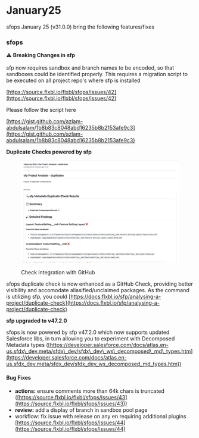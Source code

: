 # January25

sfops January 25 (v31.0.0) bring the following features/fixes

### sfops

:warning: **Breaking Changes in sfp** \
\
sfp now requires sandbox and branch names to be encoded, so that sandboxes could be identified properly. This requires a migration script to be executed on all project repo's where sfp is  installed

[https://source.flxbl.io/flxbl/sfops/issues/42](https://source.flxbl.io/flxbl/sfops/issues/42)

Please follow the script here

[https://gist.github.com/azlam-abdulsalam/1b8b83c8048abd16235b8b2153afe9c3](https://gist.github.com/azlam-abdulsalam/1b8b83c8048abd16235b8b2153afe9c3)



**Duplicate Checks powered by sfp**

<figure><img src="../.gitbook/assets/CleanShot 2025-02-05 at 23.19.42@2x.png" alt=""><figcaption><p>Check integration with GitHub</p></figcaption></figure>

sfops duplicate check is now enhanced as a GitHub Check, providing better visibility and accomodate aliasified/unclaimed packages.  As the command is utilizing sfp, you could [https://docs.flxbl.io/sfp/analysing-a-project/duplicate-check](https://docs.flxbl.io/sfp/analysing-a-project/duplicate-check)

**sfp upgraded to v47.2.0**

sfops is now powered by sfp v47.2.0 which now supports updated Salesforce libs, in turn allowing you to experiment with Decomposed Metadata types ([https://developer.salesforce.com/docs/atlas.en-us.sfdx\_dev.meta/sfdx\_dev/sfdx\_dev\_ws\_decomposed\_md\_types.htm](https://developer.salesforce.com/docs/atlas.en-us.sfdx_dev.meta/sfdx_dev/sfdx_dev_ws_decomposed_md_types.htm))

#### Bug Fixes

* **actions:** ensure comments more than 64k chars is truncated ([https://source.flxbl.io/flxbl/sfops/issues/43](https://source.flxbl.io/flxbl/sfops/issues/43))
* **review:** add a display of branch in sandbox pool  page&#x20;
* workflow: fix issue with release on any en requiring additional plugins [https://source.flxbl.io/flxbl/sfops/issues/44](https://source.flxbl.io/flxbl/sfops/issues/44)





